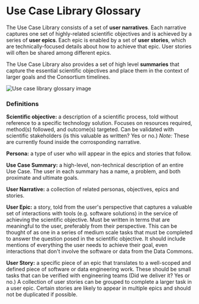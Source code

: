 # Use Case Library Glossary

The Use Case Library consists of a set of **user narratives**. Each
narrative captures one set of highly-related scientific objectives and
is achieved by a series of **user epics**. Each epic is enabled by a
set of **user stories**, which are technically-focused details about
how to achieve that epic.  User stories will often be shared among
different epics.

The Use Case Library also provides a set of high level **summaries** that
capture the essential scientific objectives and place them in the context
of larger goals and the Consortium timelines.

![Use case library glossary image](images/UseCase_TopDown.png)

### Definitions

**Scientific objective:** a description of a scientific process, told
without reference to a specific technology solution. Focuses on
resources required, method(s) followed, and outcome(s) targeted. Can
be validated with scientific stakeholders (is this valuable as
written? Yes or no.)  *Note:* These are currently found inside the corrosponding narrative.

**Persona:** a type of user who will appear in the epics and stories that follow.

**Use Case Summary:** a high-level, non-technical description of an entire Use Case. The user in each summary has a name, a problem, and both proximate and ultimate goals.

**User Narrative:** a collection of related personas, objectives, epics and stories.

**User Epic:** a story, told from the user's perspective that captures a
valuable set of interactions with tools (e.g. software solutions) in
the service of achieving the scientific objective. Must be written in
terms that are meaningful to the user, preferably from their
perspective. This can be thought of as one in a series of medium scale tasks that must be completed to
answer the question posed in the scientific objective. It should include mentions of everything the user needs to
achieve their goal, even interactions that don't involve the software
or data from the Data Commons. 

**User Story:** a specific piece of an epic that translates to a
well-scoped and defined piece of software or data engineering
work. These should be small tasks that can be verified with engineering teams (Did we deliver it? Yes
or no.) A collection of user stories can be grouped to complete a larger task in a user epic. Certain stories are likely to appear in multiple epics and
should not be duplicated if possible.

